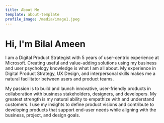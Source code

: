 ```yaml
---
title: About Me
template: about-template
profile_image: /media/image1.jpeg
---
```

# Hi, I'm Bilal Ameen

I am a Digital Product Strategist with 5 years of user-centric
experience at Microsoft. Creating useful and value-adding
solutions using my business and user psychology knowledge is
what I am all about. My experience in Digital Product Strategy,
UX Design, and interpersonal skills makes me a natural facilitator
between users and product teams.


My passion is to build and launch innovative, user-friendly
products in collaboration with business stakeholders, designers,
and developers. My greatest strength is my natural ability to
empathize with and understand customers. I use my insights to
define product visions and contribute to developing products
that support end-user needs while aligning with the business,
project, and design goals.